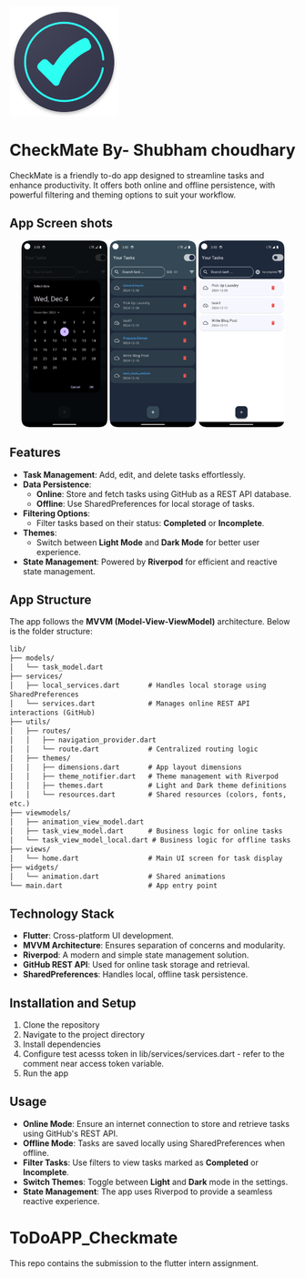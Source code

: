 ![App Icon](android/app/src/main/res/mipmap-xxxhdpi/ic_launcher.png)


CheckMate By- Shubham choudhary
=========

CheckMate is a friendly to-do app designed to streamline tasks and enhance productivity. It offers both online and offline persistence, with powerful filtering and theming options to suit your workflow.

App Screen shots
--------
<p align="center">
  <img src="App_ss/1.png" width="30%" />
  <img src="App_ss/2.png" width="30%" />
  <img src="App_ss/3.png" width="30%" />
</p>

Features
--------
- **Task Management**: Add, edit, and delete tasks effortlessly.
- **Data Persistence**:
  - **Online**: Store and fetch tasks using GitHub as a REST API database.
  - **Offline**: Use SharedPreferences for local storage of tasks.
- **Filtering Options**:
  - Filter tasks based on their status: **Completed** or **Incomplete**.
- **Themes**:
  - Switch between **Light Mode** and **Dark Mode** for better user experience.
- **State Management**: Powered by **Riverpod** for efficient and reactive state management.

App Structure
-------------

The app follows the **MVVM (Model-View-ViewModel)** architecture. Below is the folder structure:

```
lib/
├── models/
│   └── task_model.dart
├── services/
│   ├── local_services.dart       # Handles local storage using SharedPreferences
│   └── services.dart             # Manages online REST API interactions (GitHub)
├── utils/
│   ├── routes/
│   │   ├── navigation_provider.dart
│   │   └── route.dart            # Centralized routing logic
│   ├── themes/
│   │   ├── dimensions.dart       # App layout dimensions
│   │   ├── theme_notifier.dart   # Theme management with Riverpod
│   │   ├── themes.dart           # Light and Dark theme definitions
│   │   └── resources.dart        # Shared resources (colors, fonts, etc.)
├── viewmodels/
│   ├── animation_view_model.dart
│   ├── task_view_model.dart      # Business logic for online tasks
│   └── task_view_model_local.dart # Business logic for offline tasks
├── views/
│   └── home.dart                 # Main UI screen for task display
├── widgets/
│   └── animation.dart            # Shared animations
└── main.dart                     # App entry point
```

Technology Stack
----------------

- **Flutter**: Cross-platform UI development.
- **MVVM Architecture**: Ensures separation of concerns and modularity.
- **Riverpod**: A modern and simple state management solution.
- **GitHub REST API**: Used for online task storage and retrieval.
- **SharedPreferences**: Handles local, offline task persistence.

Installation and Setup
----------------------

1. Clone the repository
2. Navigate to the project directory
3. Install dependencies
4. Configure test acesss token in lib/services/services.dart - refer to the comment near access token variable.
5. Run the app
   
Usage
-----

- **Online Mode**: Ensure an internet connection to store and retrieve tasks using GitHub's REST API.
- **Offline Mode**: Tasks are saved locally using SharedPreferences when offline.
- **Filter Tasks**: Use filters to view tasks marked as **Completed** or **Incomplete**.
- **Switch Themes**: Toggle between **Light** and **Dark** mode in the settings.
- **State Management**: The app uses Riverpod to provide a seamless reactive experience.



# ToDoAPP_Checkmate
This repo contains the submission to the flutter intern assignment.
